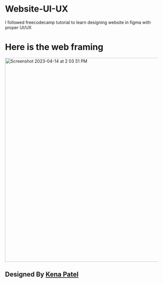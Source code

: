 # Website-UI-UX
I followed freecodecamp tutorial to learn designing website in figma with proper UI/UX 


<h1> Here is the web framing </h1>

<img width="673" alt="Screenshot 2023-04-14 at 2 03 51 PM" src="https://user-images.githubusercontent.com/100759125/231990909-01fc4263-a028-4f73-851d-8fb456a782a7.png">

## Designed By [Kena Patel](https://github.com/thekenapatel)
